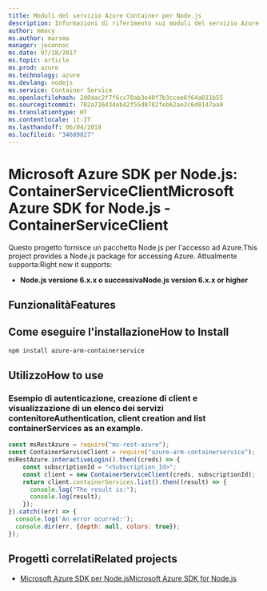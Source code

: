 ```yaml
---
title: Moduli del servizio Azure Container per Node.js
description: Informazioni di riferimento sui moduli del servizio Azure Container per Node.js
author: mmacy
ms.author: marsma
manager: jeconnoc
ms.date: 07/18/2017
ms.topic: article
ms.prod: azure
ms.technology: azure
ms.devlang: nodejs
ms.service: Container Service
ms.openlocfilehash: 2d0aac2f7f6cc70ab3e40f7b3ccee6f64a011b55
ms.sourcegitcommit: 702a716434eb42f55d8782feb62ae2c6d8147aa9
ms.translationtype: HT
ms.contentlocale: it-IT
ms.lasthandoff: 06/04/2018
ms.locfileid: "34689827"
---
```

# <a name="microsoft-azure-sdk-for-nodejs---containerserviceclient"></a><span data-ttu-id="3db70-103">Microsoft Azure SDK per Node.js: ContainerServiceClient</span><span class="sxs-lookup"><span data-stu-id="3db70-103">Microsoft Azure SDK for Node.js - ContainerServiceClient</span></span>
<span data-ttu-id="3db70-104">Questo progetto fornisce un pacchetto Node.js per l'accesso ad Azure.</span><span class="sxs-lookup"><span data-stu-id="3db70-104">This project provides a Node.js package for accessing Azure.</span></span> <span data-ttu-id="3db70-105">Attualmente supporta:</span><span class="sxs-lookup"><span data-stu-id="3db70-105">Right now it supports:</span></span>
- <span data-ttu-id="3db70-106">**Node.js versione 6.x.x o successiva**</span><span class="sxs-lookup"><span data-stu-id="3db70-106">**Node.js version 6.x.x or higher**</span></span>

## <a name="features"></a><span data-ttu-id="3db70-107">Funzionalità</span><span class="sxs-lookup"><span data-stu-id="3db70-107">Features</span></span>


## <a name="how-to-install"></a><span data-ttu-id="3db70-108">Come eseguire l'installazione</span><span class="sxs-lookup"><span data-stu-id="3db70-108">How to Install</span></span>

```bash
npm install azure-arm-containerservice
```

## <a name="how-to-use"></a><span data-ttu-id="3db70-109">Utilizzo</span><span class="sxs-lookup"><span data-stu-id="3db70-109">How to use</span></span>

### <a name="authentication-client-creation-and-list-containerservices-as-an-example"></a><span data-ttu-id="3db70-110">Esempio di autenticazione, creazione di client e visualizzazione di un elenco dei servizi contenitore</span><span class="sxs-lookup"><span data-stu-id="3db70-110">Authentication, client creation and list containerServices as an example.</span></span>

```javascript
const msRestAzure = require("ms-rest-azure");
const ContainerServiceClient = require("azure-arm-containerservice");
msRestAzure.interactiveLogin().then((creds) => {
    const subscriptionId = "<Subscription_Id>";
    const client = new ContainerServiceClient(creds, subscriptionId);
    return client.containerServices.list().then((result) => {
      console.log("The result is:");
      console.log(result);
    });
}).catch((err) => {
  console.log('An error ocurred:');
  console.dir(err, {depth: null, colors: true});
});
```

## <a name="related-projects"></a><span data-ttu-id="3db70-111">Progetti correlati</span><span class="sxs-lookup"><span data-stu-id="3db70-111">Related projects</span></span>

- [<span data-ttu-id="3db70-112">Microsoft Azure SDK per Node.js</span><span class="sxs-lookup"><span data-stu-id="3db70-112">Microsoft Azure SDK for Node.js</span></span>](https://github.com/Azure/azure-sdk-for-node)